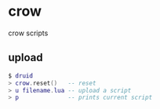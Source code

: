 # crow
crow scripts


## upload

```lua
$ druid
> crow.reset()   -- reset
> u filename.lua -- upload a script
> p              -- prints current script
```